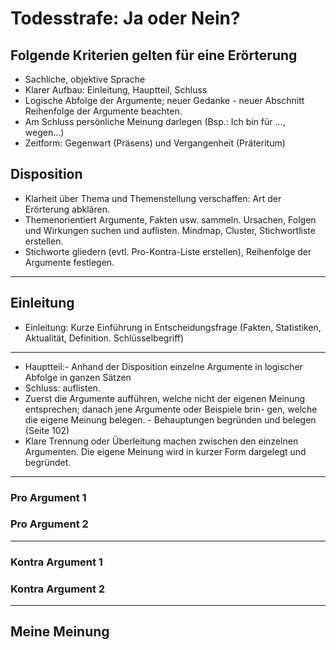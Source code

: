 # Todesstrafe: Ja oder Nein?

## Folgende Kriterien gelten für eine Erörterung

- Sachliche, objektive Sprache
- Klarer Aufbau: Einleitung, Hauptteil, Schluss
- Logische Abfolge der Argumente; neuer Gedanke - neuer Abschnitt Reihenfolge der Argumente beachten.
- Am Schluss persönliche Meinung darlegen (Bsp.: Ich bin für ..., wegen...)
- Zeitform: Gegenwart (Präsens) und Vergangenheit (Präteritum)

## Disposition

- Klarheit über Thema und Themenstellung verschaffen: Art der Erörterung abklären.
- Themenorientiert Argumente, Fakten usw. sammeln. Ursachen, Folgen und Wirkungen suchen und auflisten. Mindmap, Cluster, Stichwortliste erstellen.
- Stichworte gliedern (evtl. Pro-Kontra-Liste erstellen), Reihenfolge der Argumente festlegen.

---

## Einleitung

- Einleitung: Kurze Einführung in Entscheidungsfrage (Fakten, Statistiken, Aktualität, Definition. Schlüsselbegriff)

---

- Hauptteil:- Anhand der Disposition einzelne Argumente in logischer Abfolge in ganzen Sätzen
- Schluss: auflisten.
- Zuerst die Argumente aufführen, welche nicht der eigenen Meinung entsprechen; danach jene Argumente oder Beispiele brin- gen, welche die eigene Meinung belegen. - Behauptungen begründen und belegen (Seite 102)
- Klare Trennung oder Überleitung machen zwischen den einzelnen Argumenten. Die eigene Meinung wird in kurzer Form dargelegt und begründet.

---

### Pro Argument 1

### Pro Argument 2

---

### Kontra Argument 1

### Kontra Argument 2

---

## Meine Meinung
